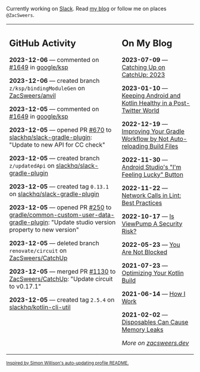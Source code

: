 Currently working on [Slack](https://slack.com/). Read [my blog](https://zacsweers.dev/) or follow me on places `@ZacSweers`.

<table><tr><td valign="top" width="60%">

## GitHub Activity
<!-- githubActivity starts -->
**2023-12-06** — commented on [#1649](https://github.com/google/ksp/pull/1649#issuecomment-1842179450) in [google/ksp](https://github.com/google/ksp)

**2023-12-06** — created branch `z/ksp/bindingModuleGen` on [ZacSweers/anvil](https://github.com/ZacSweers/anvil)

**2023-12-05** — commented on [#1649](https://github.com/google/ksp/pull/1649#issuecomment-1842054244) in [google/ksp](https://github.com/google/ksp)

**2023-12-05** — opened PR [#670](https://github.com/slackhq/slack-gradle-plugin/pull/670) to [slackhq/slack-gradle-plugin](https://github.com/slackhq/slack-gradle-plugin): "Update to new API for CC check"

**2023-12-05** — created branch `z/updatedApi` on [slackhq/slack-gradle-plugin](https://github.com/slackhq/slack-gradle-plugin)

**2023-12-05** — created tag `0.13.1` on [slackhq/slack-gradle-plugin](https://github.com/slackhq/slack-gradle-plugin)

**2023-12-05** — opened PR [#250](https://github.com/gradle/common-custom-user-data-gradle-plugin/pull/250) to [gradle/common-custom-user-data-gradle-plugin](https://github.com/gradle/common-custom-user-data-gradle-plugin): "Update studio version property to new version"

**2023-12-05** — deleted branch `renovate/circuit` on [ZacSweers/CatchUp](https://github.com/ZacSweers/CatchUp)

**2023-12-05** — merged PR [#1130](https://github.com/ZacSweers/CatchUp/pull/1130) to [ZacSweers/CatchUp](https://github.com/ZacSweers/CatchUp): "Update circuit to v0.17.1"

**2023-12-05** — created tag `2.5.4` on [slackhq/kotlin-cli-util](https://github.com/slackhq/kotlin-cli-util)
<!-- githubActivity ends -->
</td><td valign="top" width="40%">

## On My Blog
<!-- blog starts -->
**2023-07-09** — [Catching Up on CatchUp: 2023](https://www.zacsweers.dev/catching-up-on-catchup-2023/)

**2023-01-10** — [Keeping Android and Kotlin Healthy in a Post-Twitter World](https://www.zacsweers.dev/keeping-android-healthy/)

**2022-12-19** — [Improving Your Gradle Workflow by Not Auto-reloading Build Files](https://www.zacsweers.dev/improving-your-workflow-by-not-auto-reloading-build-files/)

**2022-11-30** — [Android Studio's "I'm Feeling Lucky" Button](https://www.zacsweers.dev/android-studios-im-feeling-lucky-button/)

**2022-11-22** — [Network Calls in Lint: Best Practices](https://www.zacsweers.dev/network-calls-in-lint-best-practices/)

**2022-10-17** — [Is ViewPump A Security Risk?](https://www.zacsweers.dev/is-viewpump-a-security-risk/)

**2022-05-23** — [You Are Not Blocked](https://www.zacsweers.dev/you-are-not-blocked/)

**2021-07-23** — [Optimizing Your Kotlin Build](https://www.zacsweers.dev/optimizing-your-kotlin-build/)

**2021-06-14** — [How I Work](https://www.zacsweers.dev/how-i-work/)

**2021-02-02** — [Disposables Can Cause Memory Leaks](https://www.zacsweers.dev/disposables-can-cause-memory-leaks/)
<!-- blog ends -->
_More on [zacsweers.dev](https://zacsweers.dev/)_
</td></tr></table>

<sub><a href="https://simonwillison.net/2020/Jul/10/self-updating-profile-readme/">Inspired by Simon Willison's auto-updating profile README.</a></sub>